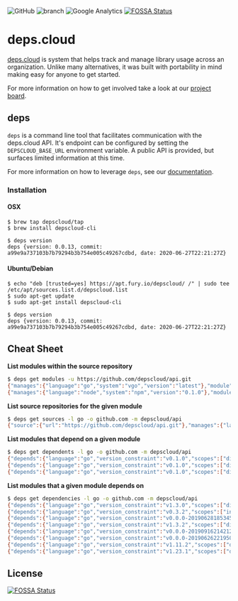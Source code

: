 ![GitHub](https://img.shields.io/github/license/depscloud/cli.svg)
![branch](https://github.com/depscloud/cli/workflows/branch/badge.svg?branch=main)
![Google Analytics](https://www.google-analytics.com/collect?v=1&cid=555&t=event&ec=repo&ea=open&dp=depscloud%2Fcli&dt=depscloud%2Fcli&tid=UA-143087272-2)
[![FOSSA Status](https://app.fossa.com/api/projects/git%2Bgithub.com%2Fdepscloud%2Fcli.svg?type=shield)](https://app.fossa.com/projects/git%2Bgithub.com%2Fdepscloud%2Fcli?ref=badge_shield)

# deps.cloud

[deps.cloud](https://deps.cloud/) is system that helps track and manage library usage across an organization.
Unlike many alternatives, it was built with portability in mind making easy for anyone to get started.

For more information on how to get involved take a look at our [project board](https://github.com/orgs/depscloud/projects/1).

## deps

`deps` is a command line tool that facilitates communication with the deps.cloud API.
It's endpoint can be configured by setting the `DEPSCLOUD_BASE_URL` environment variable.
A public API is provided, but surfaces limited information at this time.

For more information on how to leverage `deps`, see our [documentation](https://deps.cloud/docs/cli/).

### Installation

#### OSX

```
$ brew tap depscloud/tap
$ brew install depscloud-cli

$ deps version
deps {version: 0.0.13, commit: a99e9a737103b7b79294b3b754e005c49267cdbd, date: 2020-06-27T22:21:27Z}
```

#### Ubuntu/Debian

```
$ echo "deb [trusted=yes] https://apt.fury.io/depscloud/ /" | sudo tee /etc/apt/sources.list.d/depscloud.list
$ sudo apt-get update
$ sudo apt-get install depscloud-cli

$ deps version
deps {version: 0.0.13, commit: a99e9a737103b7b79294b3b754e005c49267cdbd, date: 2020-06-27T22:21:27Z}
```

## Cheat Sheet

**List modules within the source repository**

```bash
$ deps get modules -u https://github.com/depscloud/api.git
{"manages":{"language":"go","system":"vgo","version":"latest"},"module":{"language":"go","organization":"github.com","module":"depscloud/api"}}
{"manages":{"language":"node","system":"npm","version":"0.1.0"},"module":{"language":"node","organization":"depscloud","module":"api"}}
```

**List source repositories for the given module**

```bash
$ deps get sources -l go -o github.com -m depscloud/api
{"source":{"url":"https://github.com/depscloud/api.git"},"manages":{"language":"go","system":"vgo","version":"latest"}}
```

**List modules that depend on a given module**

```bash
$ deps get dependents -l go -o github.com -m depscloud/api
{"depends":{"language":"go","version_constraint":"v0.1.0","scopes":["direct"]},"module":{"language":"go","organization":"github.com","module":"depscloud/gateway"}}
{"depends":{"language":"go","version_constraint":"v0.1.0","scopes":["direct"]},"module":{"language":"go","organization":"github.com","module":"depscloud/tracker"}}
{"depends":{"language":"go","version_constraint":"v0.1.0","scopes":["direct"]},"module":{"language":"go","organization":"github.com","module":"depscloud/indexer"}}
```

**List modules that a given module depends on**

```bash
$ deps get dependencies -l go -o github.com -m depscloud/api
{"depends":{"language":"go","version_constraint":"v1.3.0","scopes":["direct"]},"module":{"language":"go","organization":"github.com","module":"gogo/protobuf"}}
{"depends":{"language":"go","version_constraint":"v0.3.2","scopes":["indirect"]},"module":{"language":"go","organization":"golang.org","module":"x/text"}}
{"depends":{"language":"go","version_constraint":"v0.0.0-20190628185345-da137c7871d7","scopes":["indirect"]},"module":{"language":"go","organization":"golang.org","module":"x/net"}}
{"depends":{"language":"go","version_constraint":"v1.3.2","scopes":["direct"]},"module":{"language":"go","organization":"github.com","module":"golang/protobuf"}}
{"depends":{"language":"go","version_constraint":"v0.0.0-20190916214212-f660b8655731","scopes":["direct"]},"module":{"language":"go","organization":"google.golang.org","module":"genproto"}}
{"depends":{"language":"go","version_constraint":"v0.0.0-20190626221950-04f50cda93cb","scopes":["indirect"]},"module":{"language":"go","organization":"golang.org","module":"x/sys"}}
{"depends":{"language":"go","version_constraint":"v1.11.2","scopes":["direct"]},"module":{"language":"go","organization":"github.com","module":"grpc-ecosystem/grpc-gateway"}}
{"depends":{"language":"go","version_constraint":"v1.23.1","scopes":["direct"]},"module":{"language":"go","organization":"google.golang.org","module":"grpc"}}
```

## License

[![FOSSA Status](https://app.fossa.com/api/projects/git%2Bgithub.com%2Fdepscloud%2Fcli.svg?type=large)](https://app.fossa.com/projects/git%2Bgithub.com%2Fdepscloud%2Fcli?ref=badge_large)
